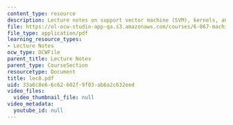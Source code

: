 ```yaml
---
content_type: resource
description: Lecture notes on support vector machine (SVM), kernels, and kernel optimization.
file: https://ol-ocw-studio-app-qa.s3.amazonaws.com/courses/6-867-machine-learning-fall-2006/33a6c8e66c62602f9f03ab6a2c632eed_lec8.pdf
file_type: application/pdf
learning_resource_types:
- Lecture Notes
ocw_type: OCWFile
parent_title: Lecture Notes
parent_type: CourseSection
resourcetype: Document
title: lec8.pdf
uid: 33a6c8e6-6c62-602f-9f03-ab6a2c632eed
video_files:
  video_thumbnail_file: null
video_metadata:
  youtube_id: null
---
```

